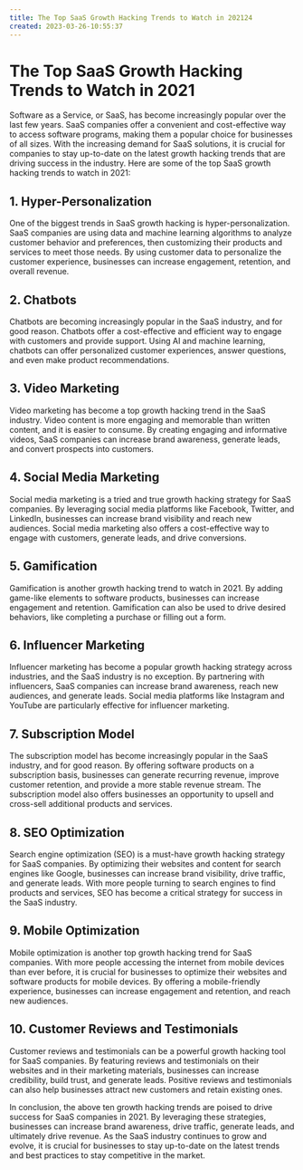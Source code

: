 ```yaml
---
title: The Top SaaS Growth Hacking Trends to Watch in 202124
created: 2023-03-26-10:55:37
---
```


# The Top SaaS Growth Hacking Trends to Watch in 2021

Software as a Service, or SaaS, has become increasingly popular over the last few years. SaaS companies offer a convenient and cost-effective way to access software programs, making them a popular choice for businesses of all sizes. With the increasing demand for SaaS solutions, it is crucial for companies to stay up-to-date on the latest growth hacking trends that are driving success in the industry. Here are some of the top SaaS growth hacking trends to watch in 2021:

## 1. Hyper-Personalization

One of the biggest trends in SaaS growth hacking is hyper-personalization. SaaS companies are using data and machine learning algorithms to analyze customer behavior and preferences, then customizing their products and services to meet those needs. By using customer data to personalize the customer experience, businesses can increase engagement, retention, and overall revenue.

## 2. Chatbots

Chatbots are becoming increasingly popular in the SaaS industry, and for good reason. Chatbots offer a cost-effective and efficient way to engage with customers and provide support. Using AI and machine learning, chatbots can offer personalized customer experiences, answer questions, and even make product recommendations.

## 3. Video Marketing

Video marketing has become a top growth hacking trend in the SaaS industry. Video content is more engaging and memorable than written content, and it is easier to consume. By creating engaging and informative videos, SaaS companies can increase brand awareness, generate leads, and convert prospects into customers.

## 4. Social Media Marketing

Social media marketing is a tried and true growth hacking strategy for SaaS companies. By leveraging social media platforms like Facebook, Twitter, and LinkedIn, businesses can increase brand visibility and reach new audiences. Social media marketing also offers a cost-effective way to engage with customers, generate leads, and drive conversions.

## 5. Gamification

Gamification is another growth hacking trend to watch in 2021. By adding game-like elements to software products, businesses can increase engagement and retention. Gamification can also be used to drive desired behaviors, like completing a purchase or filling out a form.

## 6. Influencer Marketing

Influencer marketing has become a popular growth hacking strategy across industries, and the SaaS industry is no exception. By partnering with influencers, SaaS companies can increase brand awareness, reach new audiences, and generate leads. Social media platforms like Instagram and YouTube are particularly effective for influencer marketing.

## 7. Subscription Model

The subscription model has become increasingly popular in the SaaS industry, and for good reason. By offering software products on a subscription basis, businesses can generate recurring revenue, improve customer retention, and provide a more stable revenue stream. The subscription model also offers businesses an opportunity to upsell and cross-sell additional products and services.

## 8. SEO Optimization

Search engine optimization (SEO) is a must-have growth hacking strategy for SaaS companies. By optimizing their websites and content for search engines like Google, businesses can increase brand visibility, drive traffic, and generate leads. With more people turning to search engines to find products and services, SEO has become a critical strategy for success in the SaaS industry.

## 9. Mobile Optimization

Mobile optimization is another top growth hacking trend for SaaS companies. With more people accessing the internet from mobile devices than ever before, it is crucial for businesses to optimize their websites and software products for mobile devices. By offering a mobile-friendly experience, businesses can increase engagement and retention, and reach new audiences.

## 10. Customer Reviews and Testimonials

Customer reviews and testimonials can be a powerful growth hacking tool for SaaS companies. By featuring reviews and testimonials on their websites and in their marketing materials, businesses can increase credibility, build trust, and generate leads. Positive reviews and testimonials can also help businesses attract new customers and retain existing ones.

In conclusion, the above ten growth hacking trends are poised to drive success for SaaS companies in 2021. By leveraging these strategies, businesses can increase brand awareness, drive traffic, generate leads, and ultimately drive revenue. As the SaaS industry continues to grow and evolve, it is crucial for businesses to stay up-to-date on the latest trends and best practices to stay competitive in the market.
